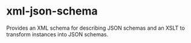 xml-json-schema
===============

Provides an XML schema for describing JSON schemas and an XSLT to transform instances into JSON schemas.
